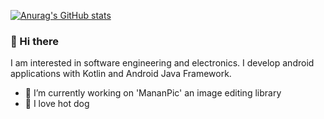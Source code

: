 
[![Anurag's GitHub stats](https://github-readme-stats.vercel.app/api?username=mohammad3125&count_private=true&show_icons=true&theme=gruvbox)](https://github.com/anuraghazra/github-readme-stats)

### 👋 Hi there
I am interested in software engineering and electronics. I develop android applications with Kotlin and Android Java Framework.

 - 🔭 I’m currently working on 'MananPic' an image editing library
 - 🌭 I love hot dog
